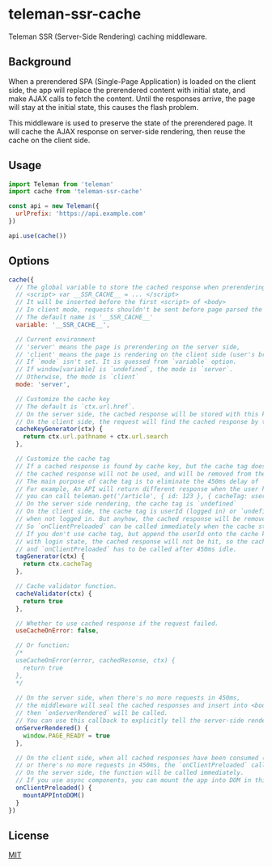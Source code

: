 # teleman-ssr-cache
Teleman SSR (Server-Side Rendering) caching middleware.

## Background
When a prerendered SPA (Single-Page Application) is loaded on the client side, the app will replace the
prerendered content with initial state, and make AJAX calls to fetch the content.
Until the responses arrive, the page will stay at the initial state, this causes the flash problem.

This middleware is used to preserve the state of the prerendered page.
It will cache the AJAX response on server-side rendering, then reuse the cache on the client side.

## Usage
```js
import Teleman from 'teleman'
import cache from 'teleman-ssr-cache'

const api = new Teleman({
  urlPrefix: 'https://api.example.com'
})

api.use(cache())
```

## Options

```js
cache({
  // The global variable to store the cached response when prerendering on the server side. e.g.
  // <script> var __SSR_CACHE__ = ... </script>
  // It will be inserted before the first <script> of <body>
  // In client mode, requests shouldn't be sent before page parsed the <script> tag.
  // The default name is '__SSR_CACHE__'
  variable: '__SSR_CACHE__',

  // Current environment
  // 'server' means the page is prerendering on the server side,
  // 'client' means the page is rendering on the client side (user's browser).
  // If `mode` isn't set. It is guessed from `variable` option.
  // If window[variable] is `undefined`, the mode is `server`.
  // Otherwise, the mode is `client`
  mode: 'server',

  // Customize the cache key
  // The default is `ctx.url.href`.
  // On the server side, the cached response will be stored with this key.
  // On the client side, the request will find the cached response by this key.
  cacheKeyGenerator(ctx) {
    return ctx.url.pathname + ctx.url.search
  },

  // Customize the cache tag
  // If a cached response is found by cache key, but the cache tag doesn't met,
  // the cached response will not be used, and will be removed from the cache store.
  // The main purpose of cache tag is to eliminate the 450ms delay of `onClientPreloaded` callback in some circumstances.
  // For example, An API will return different response when the user has logged in or not logged in,
  // you can call teleman.get('/article', { id: 123 }, { cacheTag: userId })
  // On the server side rendering, the cache tag is `undefined`
  // On the client side, the cache tag is userId (logged in) or `undefined` (not logged in), so the cache will be used only
  // when not logged in. But anyhow, the cached response will be removed from the cache store.
  // So `onClientPreloaded` can be called immediately when the cache store becomes empty.
  // If you don't use cache tag, but append the userId onto the cache key. On the client side, when the request is sent
  // with login state, the cached response will not be hit, so the cache store will never be empty,
  // and `onClientPreloaded` has to be called after 450ms idle.
  tagGenerator(ctx) {
    return ctx.cacheTag
  },

  // Cache validator function.
  cacheValidator(ctx) {
    return true
  },

  // Whether to use cached response if the request failed.
  useCacheOnError: false,

  // Or function:
  /*
  useCacheOnError(error, cachedResonse, ctx) {
    return true
  },
  */
  
  // On the server side, when there's no more requests in 450ms,
  // the middleware will seal the cached responses and insert into <body>,
  // then `onServerRendered` will be called.
  // You can use this callback to explicitly tell the server-side rendering engine the prerendering has complete.
  onServerRendered() {
    window.PAGE_READY = true  
  },

  // On the client side, when all cached responses have been consumed (cache store is empty),
  // or there's no more requests in 450ms, the `onClientPreloaded` callback will be called.
  // On the server side, the function will be called immediately.
  // If you use async components, you can mount the app into DOM in this callback to prevent the flash problem.
  onClientPreloaded() {
    mountAPPIntoDOM()
  }
})
```

## License
[MIT](LICENSE)
